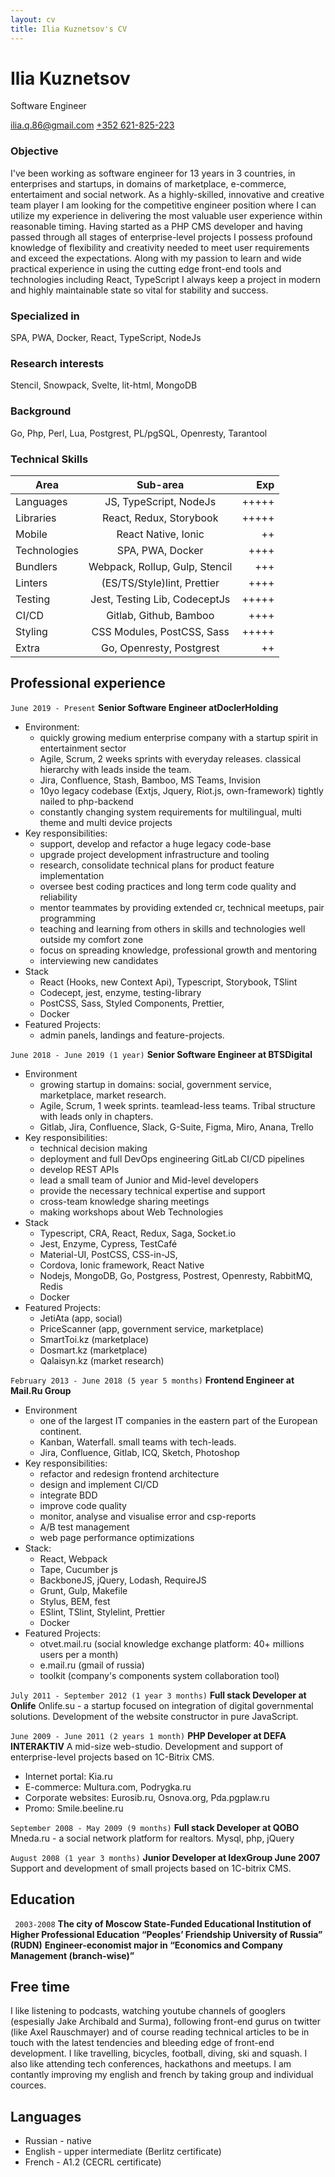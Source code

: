 ```yaml
---
layout: cv
title: Ilia Kuznetsov's CV
---
```

# Ilia Kuznetsov
Software Engineer

<div id="webaddress">
    <a href="mailto:ilia.q.86@gmail.com">ilia.q.86@gmail.com</a>
    <a href="call:+352621825223">+352 621-825-223</a>
</div>

### Objective
I've been working as software engineer for 13 years in 3 countries, in enterprises and startups, in domains of marketplace, e-commerce, entertaiment and social network.
As a highly-skilled, innovative and creative team player I am looking for the competitive engineer position where I can utilize my experience in delivering the most valuable user experience within reasonable timing. Having started as a PHP CMS developer and having passed through all stages of enterprise-level projects I possess profound knowledge of flexibility and creativity needed to meet user requirements and exceed the expectations. Along with my passion to learn and wide practical experience in using the cutting edge front-end tools and technologies including React, TypeScript I always keep a project in modern and highly maintainable state so vital for stability and success.

### Specialized in
SPA, PWA, Docker, React, TypeScript, NodeJs

### Research interests
Stencil, Snowpack, Svelte, lit-html, MongoDB

### Background
Go, Php, Perl, Lua, Postgrest, PL/pgSQL, Openresty, Tarantool

### Technical Skills
| Area          |  Sub-area                     | Exp   |
|-------------- |:-----------------------------:|------:|
| Languages     | JS, TypeScript, NodeJs        | +++++ |
| Libraries     | React, Redux, Storybook       | +++++ |
| Mobile        | React Native, Ionic           | ++    |
| Technologies  | SPA, PWA, Docker              | ++++  |
| Bundlers      | Webpack, Rollup, Gulp, Stencil| +++   |
| Linters       | (ES/T​S/Style)lint, ​Prettier   | ++++  |
| Testing       | Jest, Testing Lib, CodeceptJs | +++++ |
| CI/CD         | Gitlab, Github, Bamboo        | ++++  |
| Styling       | CSS Modules, PostCSS, Sass    | +++++ |
| Extra         | Go, Openresty, Postgrest      | ++    |

## Professional experience

`June 2019 - Present`
__Senior Software Engineer​ at ​DoclerHolding__
* Environment:
    * quickly growing medium enterprise company with a startup spirit in entertainment sector
    * Agile, Scrum, 2 weeks sprints with everyday releases. classical hierarchy with leads inside the team.
    * Jira, Confluence, Stash, Bamboo, MS Teams, Invision
    * 10yo legacy codebase (Extjs, Jquery, Riot.js, own-framework) tightly nailed to php-backend
    * constantly changing system requirements for multilingual, multi theme and multi device projects
* Key responsibilities:
    * support, develop and refactor a huge legacy code-base
    * upgrade project development infrastructure and tooling
    * research, consolidate technical plans for product feature implementation
    * oversee best coding practices and long term code quality and reliability
    * mentor teammates by providing extended cr, technical meetups, pair programming
    * teaching and learning from others in skills and technologies well outside my comfort zone
    * focus on spreading knowledge, professional growth and mentoring
    * interviewing new candidates
* Stack
    * React (Hooks, new Context Api), Typescript, Storybook, TSlint
    * Codecept, jest, enzyme, testing-library
    * PostCSS, Sass, Styled Components, ​Prettier,
    * Docker
* Featured Projects:
    * admin panels, landings and feature-projects.


`June 2018 - June 2019 (1 year)`
__Senior Software Engineer​ at B​TSDigital__
* Environment
    * growing startup in domains: social, government service, marketplace, market research.
    * Agile, Scrum, 1 week sprints. teamlead-less teams. Tribal structure with leads only in chapters.
    * Gitlab, Jira, Confluence, Slack, G-Suite, Figma, Miro, Anana, Trello
* Key responsibilities:
    * technical decision making
    * deployment and full DevOps engineering GitLab CI/CD pipelines
    * develop REST APIs
    * lead a small team of Junior and Mid-level developers
    * provide the necessary technical expertise and support
    * cross-team knowledge sharing meetings
    * making workshops about Web Technologies
* Stack
    * Typescript, CRA, React, Redux, Saga, Socket.io
    * Jest, Enzyme, Cypress, TestCafé
    * Material-UI, PostCSS, CSS-in-JS,
    * Cordova, Ionic framework, React Native
    * Nodejs, MongoDB, Go, Postgress, Postrest, Openresty, RabbitMQ, Redis
    * Docker
* Featured Projects:
    * JetiAta (app, social)
    * PriceScanner (app, government service, marketplace)
    * SmartToi.kz (marketplace)
    * Dosmart.kz (marketplace)
    * Qalaisyn.kz (market research)

`February 2013 - June 2018 (5 year 5 months)`
__Frontend ​Engineer​ at Mail.Ru Group__
* Environment
    * one of the largest IT companies in the eastern part of the European continent.
    * Kanban, Waterfall. small teams with tech-leads.
    * Jira, Confluence, Gitlab, ICQ, Sketch, Photoshop
* Key responsibilities:
    * refactor and redesign frontend architecture
    * design and implement CI/CD 
    * integrate BDD
    * improve code quality
    * monitor, analyse and visualise error and csp-reports
    * A/B test management
    * web page performance optimizations
* Stack:
    * React, Webpack
    * Tape, Cucumber js
    * BackboneJS, jQuery, Lodash, RequireJS
    * Grunt, Gulp, Makefile
    * Stylus, BEM, fest
    * ESlint, TSlint, Stylelint, Prettier
    * Docker
* Featured Projects:
    * otvet.mail.ru (social knowledge exchange platform: 40+ millions users per a month)
    * e.mail.ru (gmail of russia)
    * toolkit (company's components system collaboration tool)


`July 2011 - September 2012 (1 year 3 months)`
__Full stack Developer at Onlife__
Onlife.su - a startup focused on integration of digital governmental solutions. ​Development of the website constructor in pure JavaScript.

`June 2009 - June 2011 (2 years 1 month)`
__PHP Developer at DEFA INTERAKTIV__
A mid-size web-studio.
Development and support of enterprise-level projects based on 1C-Bitrix CMS.
* Internet portal: Kia.ru
* E-commerce: Multura.com​, Podrygka.ru 
* Corporate websites: Eurosib.ru, Osnova.org, Pda.pgplaw.ru
* Promo: Smile.beeline.ru​

`September 2008 - May 2009 (9 months)`
__Full stack Developer at QOBO__
Mneda.ru - ​a social network platform for realtors. Mysql, php, jQuery

`August 2008 (1 year 3 months)`
__Junior Developer at IdexGroup June 2007__
Support and development of small projects based on 1C-bitrix CMS.

## Education
` 2003-2008`
__The city of Moscow State-Funded Educational Institution of Higher Professional Education “Peoples’ Friendship University of Russia” (RUDN)__
__Engineer-economist major in “Economics and Company Management (branch-wise)”__

## Free time
I like listening to podcasts, watching youtube channels of googlers (espesially Jake Archibald and Surma), following front-end gurus on twitter (like Axel Rauschmayer) and of course reading technical articles to be in touch with the latest tendencies and bleeding edge of front-end development. I like travelling, bicycles, football, diving, ski and squash. I also like attending tech conferences, hackathons and meetups. I am contantly improving my english and french by taking group and individual cources.

## Languages
* Russian - native
* English - upper intermediate (Berlitz certificate)
* French - A1.2 (CECRL certificate)

<!-- ### Footer

Last updated: Sep 2020 -->

